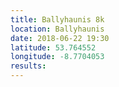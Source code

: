 ```yaml
---
title: Ballyhaunis 8k
location: Ballyhaunis
date: 2018-06-22 19:30
latitude: 53.764552
longitude: -8.7704053
results:
---
```


